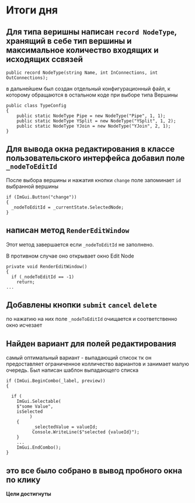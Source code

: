 # Итоги дня

## Для типа веришны написан `record NodeType`, хранящий в себе тип вершины и максимальное количество входящих и исходящих ссвязей

```
public record NodeType(string Name, int InConnections, int OutConnections);
```
в дальнейшем был создан отдельный конфигурационный файл, к которому обращаются в остальном коде при выборе типа Вершины

```
public class TypeConfig
{
    public static NodeType Pipe = new NodeType("Pipe", 1, 1);
    public static NodeType YSplit = new NodeType("YSplit", 1, 2);
    public static NodeType YJoin = new NodeType("YJoin", 2, 1);
}
```
## Для вывода окна редактирования в классе пользовательского интерфейса добавил поле `_nodeToEditId`
После выбора вершины и нажатия кнопки `change` поле запоминает `id` выбранной вершины
```
if (ImGui.Button("change"))
{
  _nodeToEditId = _currentState.SelectedNode;
}
```

## написан метод `RenderEditWindow`
Этот метод завершается если `_nodeToEditId` не заполнено.

В противном случае оно открывает окно Edit Node 

```
private void RenderEditWindow()
{
  if (_nodeToEditId == -1)
    return;
...
```

## Добавлены кнопки `submit` `cancel` `delete` 
по нажатию на них поле `_nodeToEditId` очищается и соответственно окно исчезает

## Найден вариант для полей редактирования
самый оптимальный вариант - выпадающий список тк он предоставляет ограниченное колличество вариантов и занимает малую очередь. Был написан шаблон выпадающего списка

```
if (ImGui.BeginCombo(_label, preview))
{

  if (
    ImGui.Selectable(
    $"some Value",
    isSelected
         )
    {
          _selectedValue = valueId;
          Console.WriteLine($"selected {valueId}");
    }
    ...
    ImGui.EndCombo();
}
```

## это все было собрано в вывод пробного окна по клику
**Цели достигнуты**
